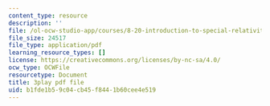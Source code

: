 ```yaml
---
content_type: resource
description: ''
file: /ol-ocw-studio-app/courses/8-20-introduction-to-special-relativity-january-iap-2021/b1fde1b59c04cb45f8441b60cee4e519_d8IDtE-Ea0o.pdf
file_size: 24517
file_type: application/pdf
learning_resource_types: []
license: https://creativecommons.org/licenses/by-nc-sa/4.0/
ocw_type: OCWFile
resourcetype: Document
title: 3play pdf file
uid: b1fde1b5-9c04-cb45-f844-1b60cee4e519
---
```

